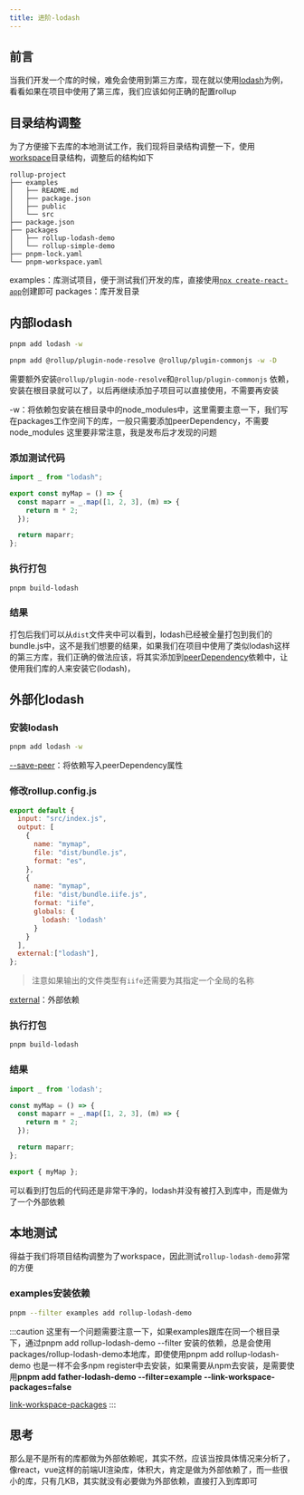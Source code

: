 ```yaml
---
title: 进阶-lodash
---
```


## 前言
当我们开发一个库的时候，难免会使用到第三方库，现在就以使用[lodash](https://www.lodashjs.com/)为例，看看如果在项目中使用了第三库，我们应该如何正确的配置rollup

## 目录结构调整
为了方便接下去库的本地测试工作，我们现将目录结构调整一下，使用[workspace](/category/workspace)目录结构，调整后的结构如下
```tree
rollup-project
├── examples
│   ├── README.md
│   ├── package.json
│   ├── public
│   └── src
├── package.json
├── packages
│   ├── rollup-lodash-demo
│   └── rollup-simple-demo
├── pnpm-lock.yaml
└── pnpm-workspace.yaml
```
examples：库测试项目，便于测试我们开发的库，直接使用[`npx create-react-app`](https://create-react-app.bootcss.com/)创建即可
packages：库开发目录

## 内部lodash

```bash
pnpm add lodash -w

pnpm add @rollup/plugin-node-resolve @rollup/plugin-commonjs -w -D
```
需要额外安装`@rollup/plugin-node-resolve`和`@rollup/plugin-commonjs` 依赖，安装在根目录就可以了，以后再继续添加子项目可以直接使用，不需要再安装

-w：将依赖包安装在根目录中的node_modules中，这里需要主意一下，我们写在packages工作空间下的库，一般只需要添加peerDependency，不需要node_modules 这里要非常注意，我是发布后才发现的问题

### 添加测试代码
```js {1,4} title=src/index.js
import _ from "lodash";

export const myMap = () => {
  const maparr = _.map([1, 2, 3], (m) => {
    return m * 2;
  });

  return maparr;
};
```

### 执行打包
```bash
pnpm build-lodash
```
### 结果
打包后我们可以从`dist`文件夹中可以看到，lodash已经被全量打包到我们的bundle.js中，这不是我们想要的结果，如果我们在项目中使用了类似lodash这样的第三方库，我们正确的做法应该，将其实添加到[peerDependency](https://www.jianshu.com/p/e5b0f9515b3d)依赖中，让使用我们库的人来安装它(lodash)，

## 外部化lodash

### 安装lodash
```bash
pnpm add lodash -w
```
[--save-peer](https://pnpm.io/zh/cli/add#--save-peer)：将依赖写入peerDependency属性
### 修改rollup.config.js
```js
export default {
  input: "src/index.js",
  output: [
    {
      name: "mymap",
      file: "dist/bundle.js",
      format: "es",
    },
    {
      name: "mymap",
      file: "dist/bundle.iife.js",
      format: "iife",
      globals: {
        lodash: 'lodash'
      }
    }
  ],
  external:["lodash"],
};
```
> 注意如果输出的文件类型有`iife`还需要为其指定一个全局的名称

[external](https://www.rollupjs.org/guide/en/#external)：外部依赖

### 执行打包
```bash
pnpm build-lodash
```

### 结果
```js
import _ from 'lodash';

const myMap = () => {
  const maparr = _.map([1, 2, 3], (m) => {
    return m * 2;
  });

  return maparr;
};

export { myMap };
```
可以看到打包后的代码还是非常干净的，lodash并没有被打入到库中，而是做为了一个外部依赖

## 本地测试
得益于我们将项目结构调整为了workspace，因此测试`rollup-lodash-demo`非常的方便

### examples安装依赖
```bash
pnpm --filter examples add rollup-lodash-demo
```

:::caution
这里有一个问题需要注意一下，如果examples跟库在同一个根目录下，通过pnpm add rollup-lodash-demo --filter 安装的依赖，总是会使用packages/rollup-lodash-demo本地库，即使使用pnpm add rollup-lodash-demo 也是一样不会多npm register中去安装，如果需要从npm去安装，是需要使用**pnpm add father-lodash-demo --filter=example --link-workspace-packages=false**

[link-workspace-packages](https://pnpm.io/zh/npmrc#link-workspace-packages)
:::

## 思考
那么是不是所有的库都做为外部依赖呢，其实不然，应该当按具体情况来分析了，像react，vue这样的前端UI渲染库，体积大，肯定是做为外部依赖了，而一些很小的库，只有几KB，其实就没有必要做为外部依赖，直接打入到库即可